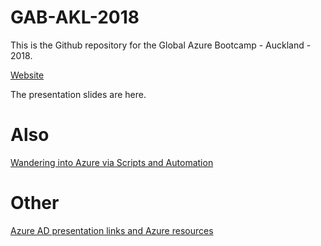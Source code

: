 # GAB-AKL-2018
This is the Github repository for the Global Azure Bootcamp - Auckland - 2018.

[Website](http://auckland.azurebootcamp.net/)

The presentation slides are here.

# Also

[Wandering into Azure via Scripts and Automation](https://github.com/azaklbootcamp/sessionnotes)

# Other

[Azure AD presentation links and Azure resources](https://gist.github.com/rbrayb/9be208e41c4a84fc83bd73c1824803ce)
